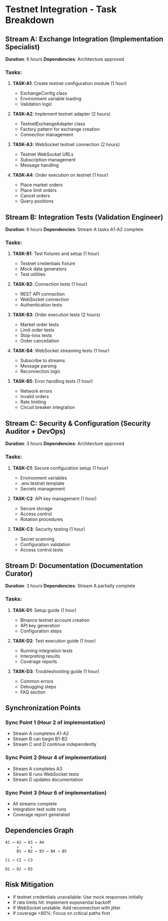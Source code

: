 # Testnet Integration - Task Breakdown

## Stream A: Exchange Integration (Implementation Specialist)
**Duration**: 6 hours
**Dependencies**: Architecture approved

### Tasks:
1. **TASK-A1**: Create testnet configuration module (1 hour)
   - ExchangeConfig class
   - Environment variable loading
   - Validation logic

2. **TASK-A2**: Implement testnet adapter (2 hours)
   - TestnetExchangeAdapter class
   - Factory pattern for exchange creation
   - Connection management

3. **TASK-A3**: WebSocket testnet connection (2 hours)
   - Testnet WebSocket URLs
   - Subscription management
   - Message handling

4. **TASK-A4**: Order execution on testnet (1 hour)
   - Place market orders
   - Place limit orders
   - Cancel orders
   - Query positions

## Stream B: Integration Tests (Validation Engineer)
**Duration**: 6 hours
**Dependencies**: Stream A tasks A1-A2 complete

### Tasks:
1. **TASK-B1**: Test fixtures and setup (1 hour)
   - Testnet credentials fixture
   - Mock data generators
   - Test utilities

2. **TASK-B2**: Connection tests (1 hour)
   - REST API connection
   - WebSocket connection
   - Authentication tests

3. **TASK-B3**: Order execution tests (2 hours)
   - Market order tests
   - Limit order tests
   - Stop-loss tests
   - Order cancellation

4. **TASK-B4**: WebSocket streaming tests (1 hour)
   - Subscribe to streams
   - Message parsing
   - Reconnection logic

5. **TASK-B5**: Error handling tests (1 hour)
   - Network errors
   - Invalid orders
   - Rate limiting
   - Circuit breaker integration

## Stream C: Security & Configuration (Security Auditor + DevOps)
**Duration**: 3 hours
**Dependencies**: Architecture approved

### Tasks:
1. **TASK-C1**: Secure configuration setup (1 hour)
   - Environment variables
   - .env.testnet template
   - Secrets management

2. **TASK-C2**: API key management (1 hour)
   - Secure storage
   - Access control
   - Rotation procedures

3. **TASK-C3**: Security testing (1 hour)
   - Secret scanning
   - Configuration validation
   - Access control tests

## Stream D: Documentation (Documentation Curator)
**Duration**: 3 hours
**Dependencies**: Stream A partially complete

### Tasks:
1. **TASK-D1**: Setup guide (1 hour)
   - Binance testnet account creation
   - API key generation
   - Configuration steps

2. **TASK-D2**: Test execution guide (1 hour)
   - Running integration tests
   - Interpreting results
   - Coverage reports

3. **TASK-D3**: Troubleshooting guide (1 hour)
   - Common errors
   - Debugging steps
   - FAQ section

## Synchronization Points

### Sync Point 1 (Hour 2 of implementation)
- Stream A completes A1-A2
- Stream B can begin B1-B2
- Stream C and D continue independently

### Sync Point 2 (Hour 4 of implementation)
- Stream A completes A3
- Stream B runs WebSocket tests
- Stream D updates documentation

### Sync Point 3 (Hour 6 of implementation)
- All streams complete
- Integration test suite runs
- Coverage report generated

## Dependencies Graph
```
A1 → A2 → A3 → A4
     ↓     ↓
     B1 → B2 → B3 → B4 → B5

C1 → C2 → C3

D1 → D2 → D3
```

## Risk Mitigation
- If testnet credentials unavailable: Use mock responses initially
- If rate limits hit: Implement exponential backoff
- If WebSocket unstable: Add reconnection with jitter
- If coverage <80%: Focus on critical paths first
